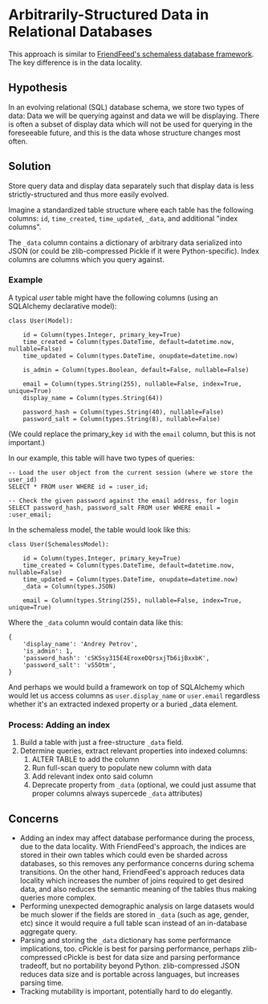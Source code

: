 # Arbitrarily-Structured Data in Relational Databases

This approach is similar to [FriendFeed's schemaless database framework](http://bret.appspot.com/entry/how-friendfeed-uses-mysql). The key difference is in the data locality.

## Hypothesis

In an evolving relational (SQL) database schema, we store two types of data: Data we will be querying against and data we will be displaying. There is often a subset of display data which will not be used for querying in the foreseeable future, and this is the data whose structure changes most often.

## Solution

Store query data and display data separately such that display data is less strictly-structured and thus more easily evolved.

Imagine a standardized table structure where each table has the following columns: ``id``, ``time_created``, ``time_updated``, ``_data``, and additional "index columns".

The ``_data`` column contains a dictionary of arbitrary data serialized into JSON (or could be zlib-compressed Pickle if it were Python-specific). Index columns are columns which you query against.

### Example

A typical *user* table might have the following columns (using an SQLAlchemy declarative model):

    class User(Model):

        id = Column(types.Integer, primary_key=True)
        time_created = Column(types.DateTime, default=datetime.now, nullable=False)
        time_updated = Column(types.DateTime, onupdate=datetime.now)

        is_admin = Column(types.Boolean, default=False, nullable=False)

        email = Column(types.String(255), nullable=False, index=True, unique=True)
        display_name = Column(types.String(64))

        password_hash = Column(types.String(40), nullable=False)
        password_salt = Column(types.String(8), nullable=False)

(We could replace the primary_key ``id`` with the ``email`` column, but this is not important.)

In our example, this table will have two types of queries:

    -- Load the user object from the current session (where we store the user_id)
    SELECT * FROM user WHERE id = :user_id;

    -- Check the given password against the email address, for login
    SELECT password_hash, password_salt FROM user WHERE email = :user_email;

In the schemaless model, the table would look like this:

    class User(SchemalessModel):

        id = Column(types.Integer, primary_key=True)
        time_created = Column(types.DateTime, default=datetime.now, nullable=False)
        time_updated = Column(types.DateTime, onupdate=datetime.now)
        _data = Column(types.JSON)

        email = Column(types.String(255), nullable=False, index=True, unique=True)

Where the ``_data`` column would contain data like this:

    {
        'display_name': 'Andrey Petrov',
        'is_admin': 1,
        'password_hash': 'cSKSsy315E4EroxeDQrsxjTb6ijBxxbK',
        'password_salt': 'vS5Otm',
    }

And perhaps we would build a framework on top of SQLAlchemy which would let us access columns as ``user.display_name`` or ``user.email`` regardless whether it's an extracted indexed property or a buried _data element.


### Process: Adding an index

1. Build a table with just a free-structure ``_data`` field.
2. Determine queries, extract relevant properties into indexed columns:
    1. ALTER TABLE to add the column
    2. Run full-scan query to populate new column with data
    3. Add relevant index onto said column
    4. Deprecate property from ``_data`` (optional, we could just assume that proper columns always supercede ``_data`` attributes)


## Concerns

* Adding an index may affect database performance during the process, due to the data locality. With FriendFeed's approach, the indices are stored in their own tables which could even be sharded across databases, so this removes any performance concerns during schema transitions. On the other hand, FriendFeed's approach reduces data locality which increases the number of joins required to get desired data, and also reduces the semantic meaning of the tables thus making queries more complex.
* Performing unexpected demographic analysis on large datasets would be much slower if the fields are stored in ``_data`` (such as age, gender, etc) since it would require a full table scan instead of an in-database aggregate query.
* Parsing and storing the ``_data`` dictionary has some performance implications, too. cPickle is best for parsing performance, perhaps zlib-compressed cPickle is best for data size and parsing performance tradeoff, but no portability beyond Python. zlib-compressed JSON reduces data size and is portable across languages, but increases parsing time.
* Tracking mutability is important, potentially hard to do elegantly.
